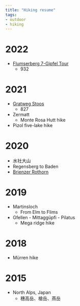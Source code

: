 ```yaml
---
title: "Hiking resume"
tags:
- outdoor
- hiking
---
```


# 2022
- [Flumserberg 7-Gipfel Tour](https://www.schweizmobil.ch/en/wanderland/route932)
    - 932

# 2021
- [Gratweg Stoos](https://www.schweizmobil.ch/en/hiking-in-switzerland/routes/route-0827.html)
    - 827
- Zermatt
    - Monte Rosa Hutt hike
- Pizol five-lake hike

# 2020
- 水社大山
- Regensberg to Baden
- [Brienzer Rothorn](https://www.schweizmobil.ch/en/hiking-in-switzerland/routes/route/etappe-01577.html)

# 2019
- Martinsloch
    - From Elm to Flims
- Gfellen - Mittaggüpfi - Pilatus
    - Mega ridge hike

# 2018
- Mürren hike

# 2015
- North Alps, Japan
    - 穗高岳、槍岳、燕岳